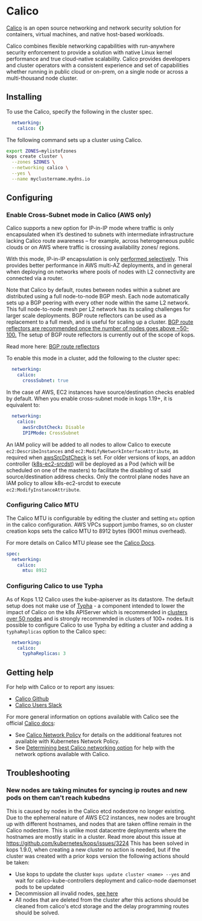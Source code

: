# Calico

[Calico](https://docs.projectcalico.org/latest/introduction/) is an open source networking and
network security solution for containers, virtual machines, and native host-based workloads.

Calico combines flexible networking capabilities with run-anywhere security enforcement to provide
a solution with native Linux kernel performance and true cloud-native scalability. Calico provides
developers and cluster operators with a consistent experience and set of capabilities whether
running in public cloud or on-prem, on a single node or across a multi-thousand node cluster.

## Installing

To use the Calico, specify the following in the cluster spec.

```yaml
  networking:
    calico: {}
```

The following command sets up a cluster using Calico.

```sh
export ZONES=mylistofzones
kops create cluster \
  --zones $ZONES \
  --networking calico \
  --yes \
  --name myclustername.mydns.io
```

## Configuring

### Enable Cross-Subnet mode in Calico (AWS only)

Calico supports a new option for IP-in-IP mode where traffic is only encapsulated
when it’s destined to subnets with intermediate infrastructure lacking Calico route awareness
– for example, across heterogeneous public clouds or on AWS where traffic is crossing availability zones/ regions.

With this mode, IP-in-IP encapsulation is only [performed selectively](https://docs.projectcalico.org/v3.10/networking/vxlan-ipip#configure-ip-in-ip-encapsulation-for-only-cross-subnet-traffic).
This provides better performance in AWS multi-AZ deployments, and in general when deploying on networks where
pools of nodes with L2 connectivity are connected via a router.

Note that Calico by default, routes between nodes within a subnet are distributed using a full node-to-node BGP mesh.
Each node automatically sets up a BGP peering with every other node within the same L2 network.
This full node-to-node mesh per L2 network has its scaling challenges for larger scale deployments.
BGP route reflectors can be used as a replacement to a full mesh, and is useful for scaling up a cluster. [BGP route reflectors are recommended once the number of nodes goes above ~50-100.](https://docs.projectcalico.org/networking/bgp#topologies-for-public-cloud)
The setup of BGP route reflectors is currently out of the scope of kops.

Read more here: [BGP route reflectors](https://docs.projectcalico.org/reference/architecture/overview#bgp-route-reflector-bird)

To enable this mode in a cluster, add the following to the cluster spec:

```yaml
  networking:
    calico:
      crossSubnet: true
```
In the case of AWS, EC2 instances have source/destination checks enabled by default.
When you enable cross-subnet mode in kops 1.19+, it is equivalent to: 
```yaml
  networking:
    calico:
      awsSrcDstCheck: Disable
      IPIPMode: CrossSubnet
```
An IAM policy will be added to all nodes to allow Calico to execute `ec2:DescribeInstances` and `ec2:ModifyNetworkInterfaceAttribute`, as required when [awsSrcDstCheck](https://docs.projectcalico.org/reference/resources/felixconfig#spec) is set.
For older versions of kops, an addon controller ([k8s-ec2-srcdst](https://github.com/ottoyiu/k8s-ec2-srcdst))
will be deployed as a Pod (which will be scheduled on one of the masters) to facilitate the disabling of said source/destination address checks.
Only the control plane nodes have an IAM policy to allow k8s-ec2-srcdst to execute `ec2:ModifyInstanceAttribute`.

### Configuring Calico MTU

The Calico MTU is configurable by editing the cluster and setting `mtu` option in the calico configuration.
AWS VPCs support jumbo frames, so on cluster creation kops sets the calico MTU to 8912 bytes (9001 minus overhead).

For more details on Calico MTU please see the [Calico Docs](https://docs.projectcalico.org/networking/mtu#determine-mtu-size).

```yaml
spec:
  networking:
    calico:
      mtu: 8912
```

### Configuring Calico to use Typha

As of Kops 1.12 Calico uses the kube-apiserver as its datastore. The default setup does not make use of [Typha](https://github.com/projectcalico/typha) - a component intended to lower the impact of Calico on the k8s APIServer which is recommended in [clusters over 50 nodes](https://docs.projectcalico.org/latest/getting-started/kubernetes/installation/calico#installing-with-the-kubernetes-api-datastoremore-than-50-nodes) and is strongly recommended in clusters of 100+ nodes.
It is possible to configure Calico to use Typha by editing a cluster and adding a `typhaReplicas` option to the Calico spec:

```yaml
  networking:
    calico:
      typhaReplicas: 3
```

## Getting help

For help with Calico or to report any issues:
* [Calico Github](https://github.com/projectcalico/calico)
* [Calico Users Slack](https://calicousers.slack.com)

For more general information on options available with Calico see the official [Calico docs](https://docs.projectcalico.org/latest/introduction/):
* See [Calico Network Policy](https://docs.projectcalico.org/latest/security/calico-network-policy)
  for details on the additional features not available with Kubernetes Network Policy.
* See [Determining best Calico networking option](https://docs.projectcalico.org/latest/networking/determine-best-networking)
  for help with the network options available with Calico.



## Troubleshooting

### New nodes are taking minutes for syncing ip routes and new pods on them can't reach kubedns

This is caused by nodes in the Calico etcd nodestore no longer existing. Due to the ephemeral nature of AWS EC2 instances, new nodes are brought up with different hostnames, and nodes that are taken offline remain in the Calico nodestore. This is unlike most datacentre deployments where the hostnames are mostly static in a cluster. Read more about this issue at https://github.com/kubernetes/kops/issues/3224
This has been solved in kops 1.9.0, when creating a new cluster no action is needed, but if the cluster was created with a prior kops version the following actions should be taken:

  * Use kops to update the cluster ```kops update cluster <name> --yes``` and wait for calico-kube-controllers deployment and calico-node daemonset pods to be updated
  * Decommission all invalid nodes, [see here](https://docs.projectcalico.org/v2.6/usage/decommissioning-a-node)
  * All nodes that are deleted from the cluster after this actions should be cleaned from calico's etcd storage and the delay programming routes should be solved.
